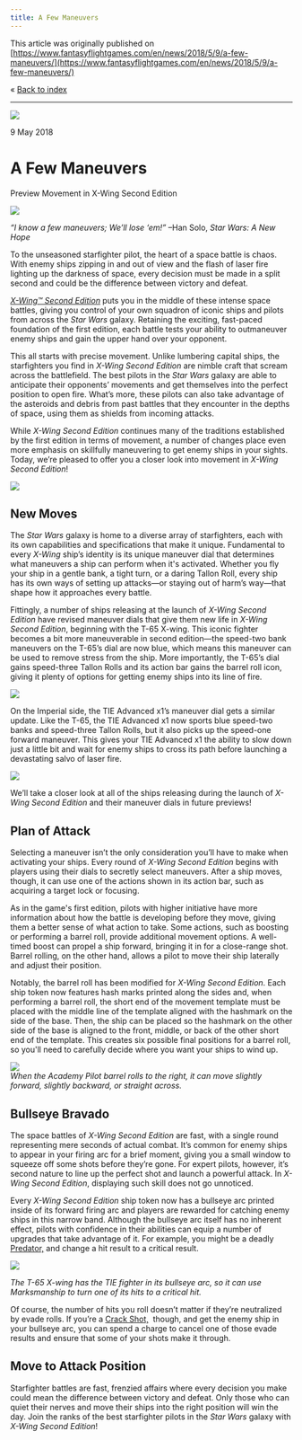 ```yaml
---
title: A Few Maneuvers
---
```


This article was originally published on [https://www.fantasyflightgames.com/en/news/2018/5/9/a-few-maneuvers/](https://www.fantasyflightgames.com/en/news/2018/5/9/a-few-maneuvers/)

&laquo; [Back to index](../index.md)

---

![](4f8912f60cecade0af19acb542d4adf4.jpg)

9 May 2018

A Few Maneuvers
===============

Preview Movement in X-Wing Second Edition

![](53416a22759f8bca35acf680b69d2e07.png)

_“I know a few maneuvers; We’ll lose ‘em!”_ –Han Solo, _Star Wars: A New Hope_

To the unseasoned starfighter pilot, the heart of a space battle is chaos. With enemy ships zipping in and out of view and the flash of laser fire lighting up the darkness of space, every decision must be made in a split second and could be the difference between victory and defeat.

_[X-Wing™ Second Edition](https://www.fantasyflightgames.com/en/products/x-wing-second-edition/)_ puts you in the middle of these intense space battles, giving you control of your own squadron of iconic ships and pilots from across the _Star Wars_ galaxy. Retaining the exciting, fast-paced foundation of the first edition, each battle tests your ability to outmaneuver enemy ships and gain the upper hand over your opponent.

This all starts with precise movement. Unlike lumbering capital ships, the starfighters you find in _X-Wing Second Edition_ are nimble craft that scream across the battlefield. The best pilots in the _Star Wars_ galaxy are able to anticipate their opponents’ movements and get themselves into the perfect position to open fire. What’s more, these pilots can also take advantage of the asteroids and debris from past battles that they encounter in the depths of space, using them as shields from incoming attacks.

While _X-Wing Second Edition_ continues many of the traditions established by the first edition in terms of movement, a number of changes place even more emphasis on skillfully maneuvering to get enemy ships in your sights. Today, we’re pleased to offer you a closer look into movement in _X-Wing Second Edition_!

![](2d0723308704ae158c1c1224f7664029.png)

New Moves
---------

The _Star Wars_ galaxy is home to a diverse array of starfighters, each with its own capabilities and specifications that make it unique. Fundamental to every _X-Wing_ ship’s identity is its unique maneuver dial that determines what maneuvers a ship can perform when it's activated. Whether you fly your ship in a gentle bank, a tight turn, or a daring Tallon Roll, every ship has its own ways of setting up attacks—or staying out of harm’s way—that shape how it approaches every battle.

Fittingly, a number of ships releasing at the launch of _X-Wing Second Edition_ have revised maneuver dials that give them new life in _X-Wing Second Edition_, beginning with the T-65 X-wing. This iconic fighter becomes a bit more maneuverable in second edition—the speed-two bank maneuvers on the T-65’s dial are now blue, which means this maneuver can be used to remove stress from the ship. More importantly, the T-65’s dial gains speed-three Tallon Rolls and its action bar gains the barrel roll icon, giving it plenty of options for getting enemy ships into its line of fire.

![](be1e526af871f571b5fe4b11651e8db9.png)

On the Imperial side, the TIE Advanced x1’s maneuver dial gets a similar update. Like the T-65, the TIE Advanced x1 now sports blue speed-two banks and speed-three Tallon Rolls, but it also picks up the speed-one forward maneuver. This gives your TIE Advanced x1 the ability to slow down just a little bit and wait for enemy ships to cross its path before launching a devastating salvo of laser fire.

![](c433eed3711fe11271d874744432e005.png)

We’ll take a closer look at all of the ships releasing during the launch of _X-Wing Second Edition_ and their maneuver dials in future previews!

Plan of Attack
--------------

Selecting a maneuver isn’t the only consideration you’ll have to make when activating your ships. Every round of _X-Wing Second Edition_ begins with players using their dials to secretly select maneuvers. After a ship moves, though, it can use one of the actions shown in its action bar, such as acquiring a target lock or focusing.

As in the game's first edition, pilots with higher initiative have more information about how the battle is developing before they move, giving them a better sense of what action to take. Some actions, such as boosting or performing a barrel roll, provide additional movement options. A well-timed boost can propel a ship forward, bringing it in for a close-range shot. Barrel rolling, on the other hand, allows a pilot to move their ship laterally and adjust their position.   

Notably, the barrel roll has been modified for _X-Wing Second Edition_. Each ship token now features hash marks printed along the sides and, when performing a barrel roll, the short end of the movement template must be placed with the middle line of the template aligned with the hashmark on the side of the base. Then, the ship can be placed so the hashmark on the other side of the base is aligned to the front, middle, or back of the other short end of the template. This creates six possible final positions for a barrel roll, so you'll need to carefully decide where you want your ships to wind up. 

![](9d66e5d71fe19bb2c3ad61fa69039f90.jpg)  
_When the Academy Pilot barrel rolls to the right, it can move slightly forward, slightly backward, or straight across._

Bullseye Bravado
----------------

The space battles of _X-Wing Second Edition_ are fast, with a single round representing mere seconds of actual combat. It’s common for enemy ships to appear in your firing arc for a brief moment, giving you a small window to squeeze off some shots before they’re gone. For expert pilots, however, it’s second nature to line up the perfect shot and launch a powerful attack. In _X-Wing Second Edition_, displaying such skill does not go unnoticed. 

Every _X-Wing Second Edition_ ship token now has a bullseye arc printed inside of its forward firing arc and players are rewarded for catching enemy ships in this narrow band. Although the bullseye arc itself has no inherent effect, pilots with confidence in their abilities can equip a number of upgrades that take advantage of it. For example, you might be a deadly [Predator,](9c413e19edfb6b0e059cba70b24bf0b1.png) and change a hit result to a critical result.

![](e25d247d21ee3e9f22dbb25d9399d8fe.jpg)

_The T-65 X-wing has the TIE fighter in its bullseye arc, so it can use Marksmanship to turn one of its hits to a critical hit._ 

Of course, the number of hits you roll doesn’t matter if they’re neutralized by evade rolls. If you’re a [Crack Shot,](0be7ab68d69bc3575d766efb7db2aa59.png)  though, and get the enemy ship in your bullseye arc, you can spend a charge to cancel one of those evade results and ensure that some of your shots make it through. 

Move to Attack Position
-----------------------

Starfighter battles are fast, frenzied affairs where every decision you make could mean the difference between victory and defeat. Only those who can quiet their nerves and move their ships into the right position will win the day. Join the ranks of the best starfighter pilots in the _Star Wars_ galaxy with _X-Wing Second Edition_!

[](http://community.fantasyflightgames.com/index.php?/forum/222-x-wing/)